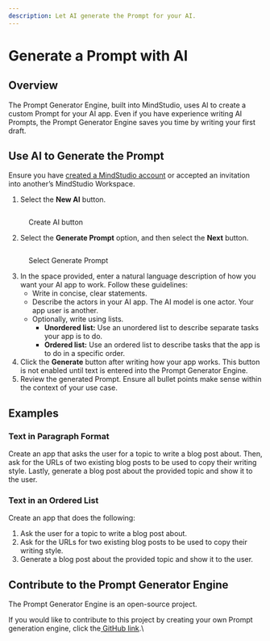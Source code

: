 ```yaml
---
description: Let AI generate the Prompt for your AI.
---
```


# Generate a Prompt with AI

## Overview

The Prompt Generator Engine, built into MindStudio, uses AI to create a custom Prompt for your AI app. Even if you have experience writing AI Prompts, the Prompt Generator Engine saves you time by writing your first draft.

## Use AI to Generate the Prompt

Ensure you have [created a MindStudio account](../new-to-mindstudio/create-a-mindstudio-account.md) or accepted an invitation into another’s MindStudio Workspace.

1. Select the **New AI** button.

<div data-full-width="true">

<figure><img src="../.gitbook/assets/Creat AI Button #1.png" alt=""><figcaption><p>Create AI button</p></figcaption></figure>

</div>

2. Select the **Generate Prompt** option, and then select the **Next** button.

<div data-full-width="true">

<figure><img src="../.gitbook/assets/GeneratePrompt#1.gif" alt=""><figcaption><p>Select Generate Prompt</p></figcaption></figure>

</div>

3. In the space provided,  enter a natural language description of how you want your AI app to work. Follow these guidelines:
   * Write in concise, clear statements.
   * Describe the actors in your AI app. The AI model is one actor. Your app user is another.
   * Optionally, write using lists.
     * **Unordered list:** Use an unordered list to describe separate tasks your app is to do.
     * **Ordered list:** Use an ordered list to describe tasks that the app is to do in a specific order.
4. Click the **Generate** button after writing how your app works. This button is not enabled until text is entered into the Prompt Generator Engine.
5. Review the generated Prompt. Ensure all bullet points make sense within the context of your use case.

## Examples

### Text in Paragraph Format

Create an app that asks the user for a topic to write a blog post about. Then, ask for the URLs of two existing blog posts to be used to copy their writing style. Lastly, generate a blog post about the provided topic and show it to the user.

### Text in an Ordered List

Create an app that does the following:

1. Ask the user for a topic to write a blog post about.
2. Ask for the URLs for two existing blog posts to be used to copy their writing style.
3. Generate a blog post about the provided topic and show it to the user.

## Contribute to the Prompt Generator Engine

The Prompt Generator Engine is an open-source project.

If you would like to contribute to this project by creating your own Prompt generation engine, click the[ GitHub link](https://github.com/youai1/mindstudio-prompt-generation-engines/tree/main).\
